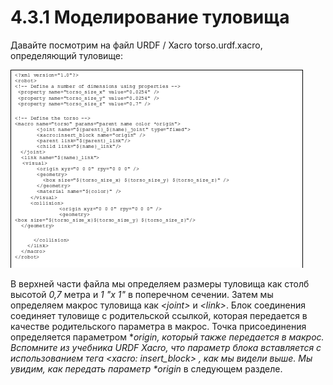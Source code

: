 # 4.3.1 Моделирование туловища

Давайте посмотрим на файл URDF / Xacro torso.urdf.xacro, определяющий туловище:

![](../.gitbook/assets/image%20%2899%29.png)

В верхней части файла мы определяем размеры туловища как столб высотой _0,7_ метра и _1 "х 1"_ в поперечном сечении. Затем мы определяем макрос туловища как  _&lt;joint&gt;_ и _&lt;link&gt;_. Блок соединения соединяет туловище с родительской ссылкой, которая передается в качестве родительского параметра в макрос. Точка присоединения определяется параметром \*_origin, который также передается в макрос. Вспомните из учебника URDF Xacro, что параметр блока вставляется с использованием тега &lt;xacro: insert\_block&gt; , как мы видели выше. Мы увидим, как передать параметр \*origin_ в следующем разделе.



